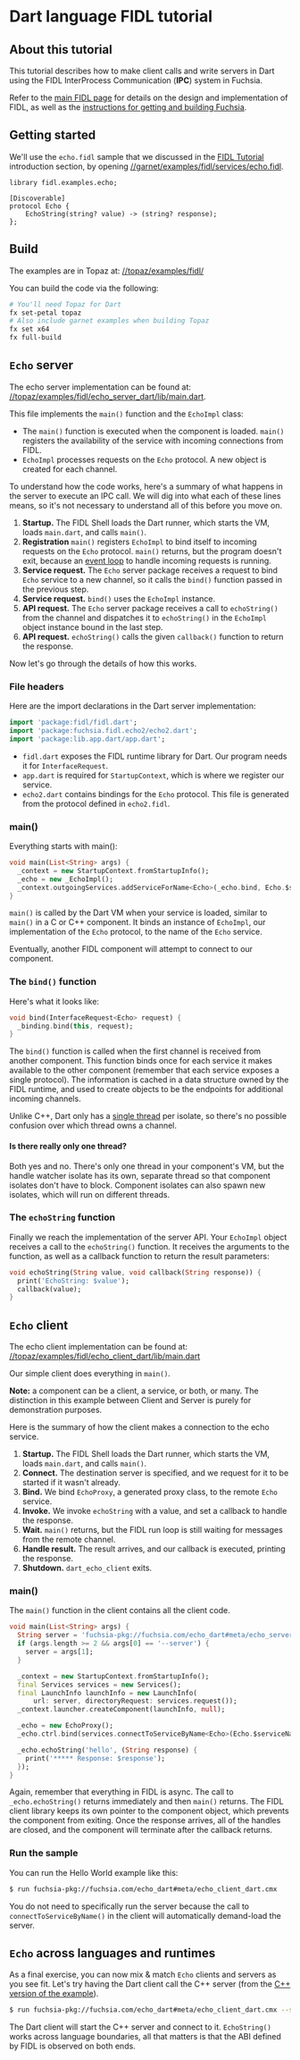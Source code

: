 
# Dart language FIDL tutorial

## About this tutorial

This tutorial describes how to make client calls and write servers in Dart
using the FIDL InterProcess Communication (**IPC**) system in Fuchsia.

Refer to the [main FIDL page](../README.md) for details on the
design and implementation of FIDL, as well as the
[instructions for getting and building Fuchsia](/docs/getting_started.md).

## Getting started

We'll use the `echo.fidl` sample that we discussed in the [FIDL Tutorial](README.md)
introduction section, by opening
[//garnet/examples/fidl/services/echo.fidl](https://fuchsia.googlesource.com/fuchsia/+/master/garnet/examples/fidl/services/echo.fidl).

<!-- NOTE: the code snippets here need to be kept up to date manually by
     copy-pasting from the actual source code. Please update a snippet
     if you notice it's out of date. -->


```fidl
library fidl.examples.echo;

[Discoverable]
protocol Echo {
    EchoString(string? value) -> (string? response);
};
```

## Build

The examples are in Topaz at:
[//topaz/examples/fidl/](https://fuchsia.googlesource.com/topaz/+/master/examples/fidl/)

You can build the code via the following:

```sh
# You'll need Topaz for Dart
fx set-petal topaz
# Also include garnet examples when building Topaz
fx set x64
fx full-build
```

## `Echo` server

The echo server implementation can be found at:
[//topaz/examples/fidl/echo_server_dart/lib/main.dart](https://fuchsia.googlesource.com/topaz/+/master/examples/fidl/echo_server_dart/lib/main.dart).

This file implements the `main()` function and the `EchoImpl` class:

-   The `main()` function is executed when the component is loaded. `main()`
    registers the availability of the service with incoming connections from
    FIDL.
-   `EchoImpl` processes requests on the `Echo` protocol. A new object is
    created for each channel.

To understand how the code works, here's a summary of what happens in the server
to execute an IPC call. We will dig into what each of these lines means, so it's
not necessary to understand all of this before you move on.

1.  **Startup.** The FIDL Shell loads the Dart runner, which starts the VM,
    loads `main.dart`, and calls `main()`.
1.  **Registration** `main()` registers `EchoImpl` to bind itself to incoming
    requests on the `Echo` protocol. `main()` returns, but the program doesn't
    exit, because an [event
    loop](https://webdev.dartlang.org/articles/performance/event-loop) to handle
    incoming requests is running.
1.  **Service request.** The `Echo` server package receives a request to bind
    `Echo` service to a new channel, so it calls the `bind()` function passed in
    the previous step.
1.  **Service request.** `bind()` uses the `EchoImpl` instance.
1.  **API request.** The `Echo` server package receives a call to `echoString()`
    from the channel and dispatches it to `echoString()` in the `EchoImpl`
    object instance bound in the last step.
1.  **API request.** `echoString()` calls the given `callback()` function to
    return the response.

Now let's go through the details of how this works.

### File headers

Here are the import declarations in the Dart server implementation:

```dart
import 'package:fidl/fidl.dart';
import 'package:fuchsia.fidl.echo2/echo2.dart';
import 'package:lib.app.dart/app.dart';
```

-   `fidl.dart` exposes the FIDL runtime library for Dart. Our program needs it
    for `InterfaceRequest`.
-   `app.dart` is required for `StartupContext`, which is where we register
    our service.
-   `echo2.dart` contains bindings for the `Echo` protocol. This file is
    generated from the protocol defined in `echo2.fidl`.

### main()

Everything starts with main():

```dart
void main(List<String> args) {
  _context = new StartupContext.fromStartupInfo();
  _echo = new _EchoImpl();
  _context.outgoingServices.addServiceForName<Echo>(_echo.bind, Echo.$serviceName);
}
```

`main()` is called by the Dart VM when your service is loaded, similar to
`main()` in a C or C++ component. It binds an instance of `EchoImpl`, our
implementation of the `Echo` protocol, to the name of the `Echo` service.

Eventually, another FIDL component will attempt to connect to our component.

### The `bind()` function

Here's what it looks like:

```dart
void bind(InterfaceRequest<Echo> request) {
  _binding.bind(this, request);
}
```

The `bind()` function is called when the first channel is received from another
component. This function binds once for each service it makes available to the
other component (remember that each service exposes a single protocol). The
information is cached in a data structure owned by the FIDL runtime, and used to
create objects to be the endpoints for additional incoming channels.

Unlike C++, Dart only has a [single
thread](https://webdev.dartlang.org/articles/performance/event-loop#darts-single-thread-of-execution)
per isolate, so there's no possible confusion over which thread owns a channel.

#### Is there really only one thread?

Both yes and no. There's only one thread in your component's VM, but the
handle watcher isolate has its own, separate thread so that component isolates
don't have to block. Component isolates can also spawn new isolates, which
will run on different threads.

### The `echoString` function

Finally we reach the implementation of the server API. Your `EchoImpl` object
receives a call to the `echoString()` function. It receives the arguments to the
function, as well as a callback function to return the result parameters:

```dart
void echoString(String value, void callback(String response)) {
  print('EchoString: $value');
  callback(value);
}
```

## `Echo` client

The echo client implementation can be found at:
[//topaz/examples/fidl/echo_client_dart/lib/main.dart](https://fuchsia.googlesource.com/topaz/+/master/examples/fidl/echo_client_dart/lib/main.dart)

Our simple client does everything in `main()`.

**Note:** a component can be a client, a service, or both, or many. The
distinction in this example between Client and Server is purely for
demonstration purposes.

Here is the summary of how the client makes a connection to the echo service.

1.  **Startup.** The FIDL Shell loads the Dart runner, which starts the VM,
    loads `main.dart`, and calls `main()`.
1.  **Connect.** The destination server is specified, and we request for it to
    be started if it wasn't already.
1.  **Bind.** We bind `EchoProxy`, a generated proxy class, to the remote `Echo`
    service.
1.  **Invoke.** We invoke `echoString` with a value, and set a callback to
    handle the response.
1.  **Wait.** `main()` returns, but the FIDL run loop is still waiting for
    messages from the remote channel.
1.  **Handle result.** The result arrives, and our callback is executed,
    printing the response.
1.  **Shutdown.** `dart_echo_client` exits.

### main()

The `main()` function in the client contains all the client code.

```dart
void main(List<String> args) {
  String server = 'fuchsia-pkg://fuchsia.com/echo_dart#meta/echo_server_dart.cmx';
  if (args.length >= 2 && args[0] == '--server') {
    server = args[1];
  }

  _context = new StartupContext.fromStartupInfo();
  final Services services = new Services();
  final LaunchInfo launchInfo = new LaunchInfo(
      url: server, directoryRequest: services.request());
  _context.launcher.createComponent(launchInfo, null);

  _echo = new EchoProxy();
  _echo.ctrl.bind(services.connectToServiceByName<Echo>(Echo.$serviceName));

  _echo.echoString('hello', (String response) {
    print('***** Response: $response');
  });
}
```

Again, remember that everything in FIDL is async. The call to
`_echo.echoString()` returns immediately and then `main()` returns. The FIDL
client library keeps its own pointer to the component object, which prevents
the component from exiting. Once the response arrives, all of the handles are
closed, and the component will terminate after the callback returns.

### Run the sample

You can run the Hello World example like this:

```sh
$ run fuchsia-pkg://fuchsia.com/echo_dart#meta/echo_client_dart.cmx
```

You do not need to specifically run the server because the call to
`connectToServiceByName()` in the client will automatically demand-load the
server.

## `Echo` across languages and runtimes
As a final exercise, you can now mix & match `Echo` clients and servers as you
see fit. Let's try having the Dart client call the C++ server (from the
[C++ version of the example](tutorial-cpp.md)).

```sh
$ run fuchsia-pkg://fuchsia.com/echo_dart#meta/echo_client_dart.cmx --server fuchsia-pkg://fuchsia.com/echo_server_cpp#meta/echo_server_cpp.cmx
```

The Dart client will start the C++ server and connect to it. `EchoString()`
works across language boundaries, all that matters is that the ABI defined by
FIDL is observed on both ends.

